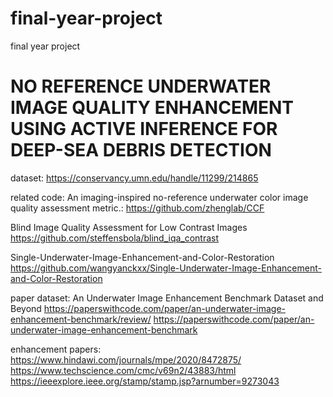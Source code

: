 # final-year-project
final year project
# NO REFERENCE UNDERWATER IMAGE QUALITY ENHANCEMENT USING ACTIVE INFERENCE FOR DEEP-SEA DEBRIS DETECTION
 dataset:
 https://conservancy.umn.edu/handle/11299/214865

related code:
An imaging-inspired no-reference underwater color image quality assessment metric.:
https://github.com/zhenglab/CCF

Blind Image Quality Assessment for Low Contrast Images
https://github.com/steffensbola/blind_iqa_contrast

Single-Underwater-Image-Enhancement-and-Color-Restoration
https://github.com/wangyanckxx/Single-Underwater-Image-Enhancement-and-Color-Restoration

paper dataset:
An Underwater Image Enhancement Benchmark Dataset and Beyond
https://paperswithcode.com/paper/an-underwater-image-enhancement-benchmark/review/
https://paperswithcode.com/paper/an-underwater-image-enhancement-benchmark

enhancement papers:
https://www.hindawi.com/journals/mpe/2020/8472875/
https://www.techscience.com/cmc/v69n2/43883/html
https://ieeexplore.ieee.org/stamp/stamp.jsp?arnumber=9273043
